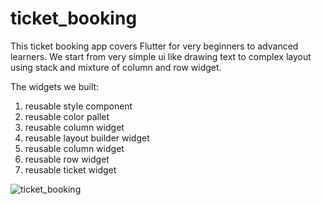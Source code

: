 # ticket_booking

This ticket booking app covers Flutter for very beginners to advanced learners. We start from very simple ui like drawing text to complex layout using stack and mixture of column and row widget.

The widgets we built:
  1. reusable style component
  2. reusable color pallet
  3. reusable column widget
  4. reusable layout builder widget
  5. reusable column widget
  6. reusable row widget
  7. reusable ticket widget
  
![ticket_booking](https://user-images.githubusercontent.com/20265280/188714915-1fd56cd6-751b-4225-91e4-25186a0b010f.gif)
